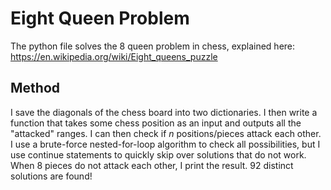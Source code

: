 # Eight Queen Problem
The python file solves the 8 queen problem in chess, explained here: https://en.wikipedia.org/wiki/Eight_queens_puzzle

## Method
I save the diagonals of the chess board into two dictionaries. I then write a function that takes some chess position as an input and outputs all the "attacked" ranges. I can then check if *n* positions/pieces attack each other. I use a brute-force nested-for-loop algorithm to check all possibilities, but I use continue statements to quickly skip over solutions that do not work. When 8 pieces do not attack each other, I print the result. 92 distinct solutions are found!
